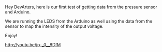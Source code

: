 Hey DevArters, here is our first test of getting data from the pressure sensor and Arduino.

We are running the LEDS from the Arduino as well using the data from the sensor to map the intensity of the output voltage.

Enjoy!

http://youtu.be/jp-_0__8DfM